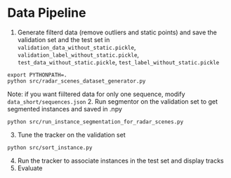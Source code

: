 # Data Pipeline
1. Generate filterd data (remove outliers and static points) and save the validation set and the test set in `validation_data_without_static.pickle`, `validation_label_without_static.pickle`, `test_data_without_static.pickle`, `test_label_without_static.pickle`
```
export PYTHONPATH=.
python src/radar_scenes_dataset_generator.py
```
Note: if you want fiiltered data for only one sequence, modify `data_short/sequences.json`
2. Run segmentor on the validation set to get segmented instances and saved in .npy 
```
python src/run_instance_segmentation_for_radar_scenes.py
```
3. Tune the tracker on the validation set
```
python src/sort_instance.py
```
4. Run the tracker to associate instances in the test set and display tracks
5. Evaluate